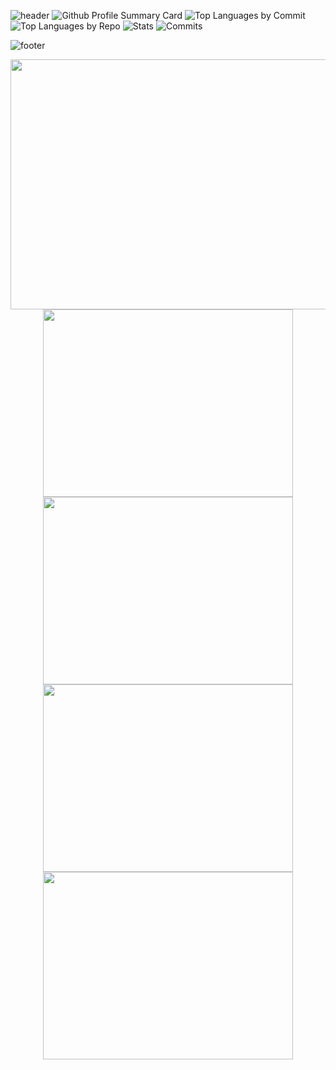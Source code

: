 
![header](https://capsule-render.vercel.app/api?type=waving&color=auto&height=80&section=header&animation=fadeIn)
![Github Profile Summary Card](http://github-profile-summary-cards.vercel.app/api/cards/profile-details?username=G-Redos&theme=github)
![Top Languages by Commit](http://github-profile-summary-cards.vercel.app/api/cards/most-commit-language?username=G-Redos&theme=github)
![Top Languages by Repo](http://github-profile-summary-cards.vercel.app/api/cards/repos-per-language?username=G-Redos&theme=github) 
![Stats](http://github-profile-summary-cards.vercel.app/api/cards/stats?username=G-Redos&theme=github)
![Commits](http://github-profile-summary-cards.vercel.app/api/cards/productive-time?username=G-Redos&theme=github&gmtOffset=1)

<!-- # Reach me -->
![footer](https://capsule-render.vercel.app/api?type=waving&color=auto&height=80&section=footer&animation=fadeIn)

<div align="center">
  <img height="400em" width="900em" src="http://github-profile-summary-cards.vercel.app/api/cards/profile-details?username=G-Redos&theme=github"/>
  <img height="300em" width="400em" src="http://github-profile-summary-cards.vercel.app/api/cards/most-commit-language?username=G-Redos&theme=github"/>
  <img height="300em" width="400em" src="http://github-profile-summary-cards.vercel.app/api/cards/repos-per-language?username=G-Redos&theme=github"/>
  <img height="300em" width="400em" src="http://github-profile-summary-cards.vercel.app/api/cards/stats?username=G-Redos&theme=github"/>
  <img height="300em" width="400em" src="http://github-profile-summary-cards.vercel.app/api/cards/productive-time?username=G-Redos&theme=github&gmtOffset=1"/>
</div>
